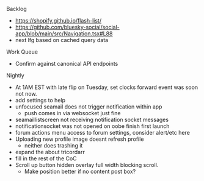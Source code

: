 Backlog
* https://shopify.github.io/flash-list/
* https://github.com/bluesky-social/social-app/blob/main/src/Navigation.tsx#L88
* next lfg based on cached query data

Work Queue
* Confirm against canonical API endpoints

Nightly
* At 1AM EST with late flip on Tuesday, set clocks forward event was soon not now.
* add settings to help
* unfocused seamail does not trigger notification within app
  * push comes in via websocket just fine
* seamaillistscreen not receiving notification socket messages
* notificationsocket was not opened on oobe finish first launch
* forum actions menu access to forum settings, consider alert/etc here
* Uploading new profile image doesnt refresh profile
  * neither does trashing it
* expand the about tricordarr
* fill in the rest of the CoC
* Scroll up button hidden overlay full width blocking scroll.
  * Make position better if no content post box?
